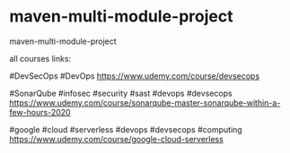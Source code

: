 # maven-multi-module-project
maven-multi-module-project


all courses links:

#DevSecOps #DevOps https://www.udemy.com/course/devsecops

#SonarQube #infosec #security #sast #devops #devsecops https://www.udemy.com/course/sonarqube-master-sonarqube-within-a-few-hours-2020

#google #cloud #serverless #devops #devsecops #computing https://www.udemy.com/course/google-cloud-serverless
